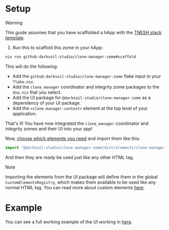 # Setup

> [!WARNING]
> This guide assumes that you have scaffolded a hApp with the [TNESH stack template](https://darksoil.studio/tnesh-stack).

1. Run this to scaffold this zome in your hApp:

```bash
nix run github:darksoil-studio/clone-manager-zome#scaffold
```

This will do the following:
  - Add the `github:darksoil-studio/clone-manager-zome` flake input in your `flake.nix`.
  - Add the `clone_manager` coordinator and integrity zome packages to the `dna.nix` that you select.
  - Add the UI package for `@darksoil-studio/clone-manager-zome` as a dependency of your UI package.
  - Add the `<clone-manager-context>` element at the top level of your application.

That's it! You have now integrated the `clone_manager` coordinator and integrity zomes and their UI into your app!

Now, [choose which elements you need](/elements/clone-manager-context.md) and import them like this:

```js
import "@darksoil-studio/clone-manager-zome/dist/elements/clone-manager-context.js";
```

And then they are ready be used just like any other HTML tag. 

> [!NOTE]
> Importing the elements from the UI package will define them in the global `CustomElementsRegistry`, which makes them available to be used like any normal HTML tag. You can read more about custom elements [here](https://darksoil.studio/tnesh-stack/guides/custom-elements).

# Example

You can see a full working example of the UI working in [here](https://github.com/darksoil-studio/clone-manager-zome/blob/main/ui/demo/index.html).

